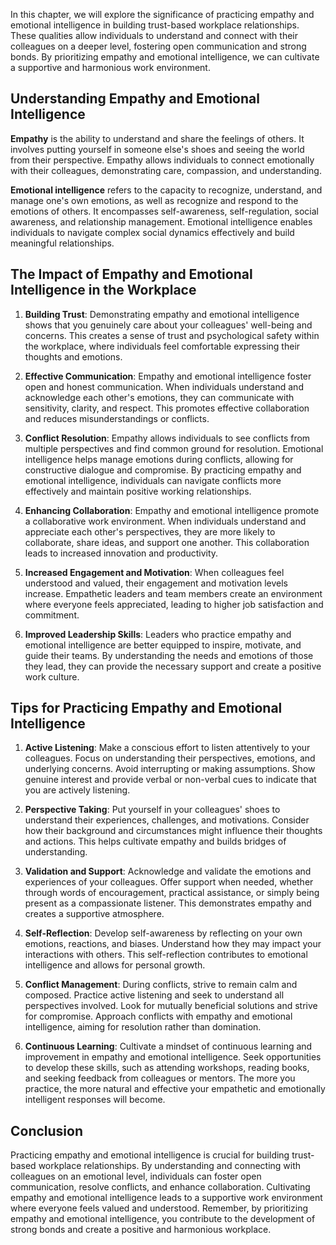 
In this chapter, we will explore the significance of practicing empathy and emotional intelligence in building trust-based workplace relationships. These qualities allow individuals to understand and connect with their colleagues on a deeper level, fostering open communication and strong bonds. By prioritizing empathy and emotional intelligence, we can cultivate a supportive and harmonious work environment.

## Understanding Empathy and Emotional Intelligence

**Empathy** is the ability to understand and share the feelings of others. It involves putting yourself in someone else's shoes and seeing the world from their perspective. Empathy allows individuals to connect emotionally with their colleagues, demonstrating care, compassion, and understanding.

**Emotional intelligence** refers to the capacity to recognize, understand, and manage one's own emotions, as well as recognize and respond to the emotions of others. It encompasses self-awareness, self-regulation, social awareness, and relationship management. Emotional intelligence enables individuals to navigate complex social dynamics effectively and build meaningful relationships.

## The Impact of Empathy and Emotional Intelligence in the Workplace

1. **Building Trust**: Demonstrating empathy and emotional intelligence shows that you genuinely care about your colleagues' well-being and concerns. This creates a sense of trust and psychological safety within the workplace, where individuals feel comfortable expressing their thoughts and emotions.
    
2. **Effective Communication**: Empathy and emotional intelligence foster open and honest communication. When individuals understand and acknowledge each other's emotions, they can communicate with sensitivity, clarity, and respect. This promotes effective collaboration and reduces misunderstandings or conflicts.
    
3. **Conflict Resolution**: Empathy allows individuals to see conflicts from multiple perspectives and find common ground for resolution. Emotional intelligence helps manage emotions during conflicts, allowing for constructive dialogue and compromise. By practicing empathy and emotional intelligence, individuals can navigate conflicts more effectively and maintain positive working relationships.
    
4. **Enhancing Collaboration**: Empathy and emotional intelligence promote a collaborative work environment. When individuals understand and appreciate each other's perspectives, they are more likely to collaborate, share ideas, and support one another. This collaboration leads to increased innovation and productivity.
    
5. **Increased Engagement and Motivation**: When colleagues feel understood and valued, their engagement and motivation levels increase. Empathetic leaders and team members create an environment where everyone feels appreciated, leading to higher job satisfaction and commitment.
    
6. **Improved Leadership Skills**: Leaders who practice empathy and emotional intelligence are better equipped to inspire, motivate, and guide their teams. By understanding the needs and emotions of those they lead, they can provide the necessary support and create a positive work culture.
    

## Tips for Practicing Empathy and Emotional Intelligence

1. **Active Listening**: Make a conscious effort to listen attentively to your colleagues. Focus on understanding their perspectives, emotions, and underlying concerns. Avoid interrupting or making assumptions. Show genuine interest and provide verbal or non-verbal cues to indicate that you are actively listening.
    
2. **Perspective Taking**: Put yourself in your colleagues' shoes to understand their experiences, challenges, and motivations. Consider how their background and circumstances might influence their thoughts and actions. This helps cultivate empathy and builds bridges of understanding.
    
3. **Validation and Support**: Acknowledge and validate the emotions and experiences of your colleagues. Offer support when needed, whether through words of encouragement, practical assistance, or simply being present as a compassionate listener. This demonstrates empathy and creates a supportive atmosphere.
    
4. **Self-Reflection**: Develop self-awareness by reflecting on your own emotions, reactions, and biases. Understand how they may impact your interactions with others. This self-reflection contributes to emotional intelligence and allows for personal growth.
    
5. **Conflict Management**: During conflicts, strive to remain calm and composed. Practice active listening and seek to understand all perspectives involved. Look for mutually beneficial solutions and strive for compromise. Approach conflicts with empathy and emotional intelligence, aiming for resolution rather than domination.
    
6. **Continuous Learning**: Cultivate a mindset of continuous learning and improvement in empathy and emotional intelligence. Seek opportunities to develop these skills, such as attending workshops, reading books, and seeking feedback from colleagues or mentors. The more you practice, the more natural and effective your empathetic and emotionally intelligent responses will become.
    

## Conclusion

Practicing empathy and emotional intelligence is crucial for building trust-based workplace relationships. By understanding and connecting with colleagues on an emotional level, individuals can foster open communication, resolve conflicts, and enhance collaboration. Cultivating empathy and emotional intelligence leads to a supportive work environment where everyone feels valued and understood. Remember, by prioritizing empathy and emotional intelligence, you contribute to the development of strong bonds and create a positive and harmonious workplace.
